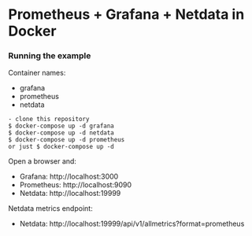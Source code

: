 # Prometheus + Grafana + Netdata in Docker

### Running the example

Container names:
- grafana
- prometheus
- netdata

```
- clone this repository
$ docker-compose up -d grafana
$ docker-compose up -d netdata
$ docker-compose up -d prometheus
or just $ docker-compose up -d
```

Open a browser and:
- Grafana: http://localhost:3000
- Prometheus: http://localhost:9090
- Netdata: http://localhost:19999

Netdata metrics endpoint:
- Netdata: http://localhost:19999/api/v1/allmetrics?format=prometheus
